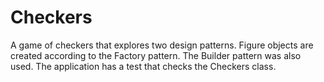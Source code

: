 # Checkers

A game of checkers that explores two design patterns.
Figure objects are created according to the Factory pattern. The Builder pattern was also used.
The application has a test that checks the Checkers class.
